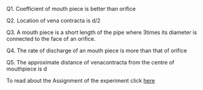 Q1. Coefficient of mouth piece is better than orifice

Q2. Location of vena contracta is d/2

Q3. A mouth piece is a short length of the pipe where 3times its diameter is connected to the face of an orifice.

Q4. The rate of discharge of an mouth piece is more than that of orifice

Q5. The approximate distance of venacontracta from the centre of mouthpiece is d

To read about the Assignment of the experiment click [here](docs/4.Mouthpieces.pdf)
